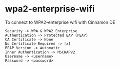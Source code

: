 # wpa2-enterprise-wifi

To connect to WPA2-enterprise wifi with Cinnamon DE

```
Security -> WPA & WPA2 Enterprise
Authentication -> Protected EAP (PEAP)
CA Certificate -> None
No Certificate Required -> [x]
PEAP Version -> Automatic
Inner Authentication -> MSCHAPv2
Username -> <username>
Password -> <password>
``` 

